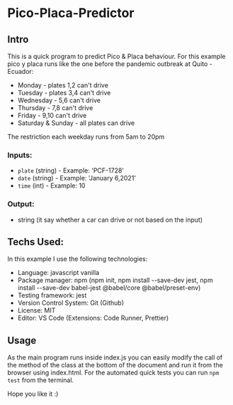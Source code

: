 # Pico-Placa-Predictor

## Intro

This is a quick program to predict Pico & Placa behaviour.
For this example pico y placa runs like the one before the pandemic outbreak at Quito - Ecuador:

- Monday - plates 1,2 can't drive
- Tuesday - plates 3,4 can't drive
- Wednesday - 5,6 can't drive
- Thursday - 7,8 can't drive
- Friday - 9,10 can't drive
- Saturday & Sunday - all plates can drive

The restriction each weekday runs from 5am to 20pm

### Inputs:

* `plate` (string) - Example: 'PCF-1728'
* `date` (string) - Example: 'January 6,2021'
* `time` (int) - Example: 10

### Output:

* string (it say whether a car can drive or not based on the input)

## Techs Used:

In this example I use the following technologies:

- Language: javascript vanilla
- Package manager: npm (npm init, npm install --save-dev jest, npm install --save-dev babel-jest @babel/core @babel/preset-env)
- Testing framework: jest
- Version Control System: Git (Github)
- License: MIT
- Editor: VS Code (Extensions: Code Runner, Prettier)

## Usage

As the main program runs inside index.js you can easily modify the call of the method of the class at the bottom of the document and run it from the browser using index.html.
For the automated quick tests you can run `npm test` from the terminal.

Hope you like it :)